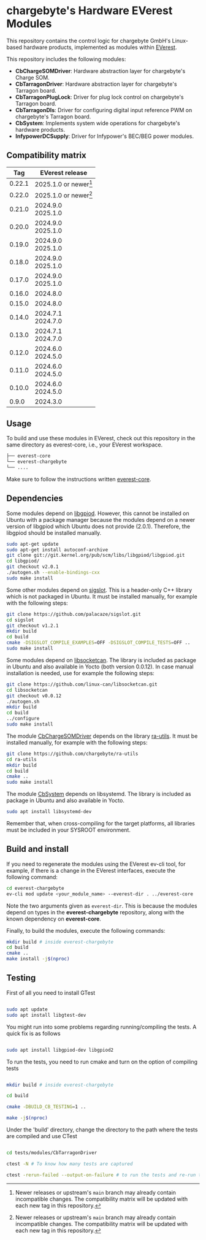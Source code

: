 # chargebyte's Hardware EVerest Modules

This repository contains the control logic for chargebyte GmbH's Linux-based hardware products, implemented as modules within [EVerest](https://github.com/EVerest).

This repository includes the following modules:  
- **CbChargeSOMDriver**: Hardware abstraction layer for chargebyte's Charge SOM.  
- **CbTarragonDriver**: Hardware abstraction layer for chargebyte's Tarragon board.  
- **CbTarragonPlugLock**: Driver for plug lock control on chargebyte's Tarragon board.  
- **CbTarragonDIs**: Driver for configuring digital input reference PWM on chargebyte's Tarragon board.  
- **CbSystem**: Implements system wide operations for chargebyte's hardware products.
- **InfypowerDCSupply**: Driver for Infypower's BEC/BEG power modules.

## Compatibility matrix
| Tag    | EVerest release              |
|--------|------------------------------|
| 0.22.1 | 2025.1.0 or newer[^or_newer] |
| 0.22.0 | 2025.1.0 or newer[^or_newer] |
| 0.21.0 | 2024.9.0 <br> 2025.1.0       |
| 0.20.0 | 2024.9.0 <br> 2025.1.0       |
| 0.19.0 | 2024.9.0 <br> 2025.1.0       |
| 0.18.0 | 2024.9.0 <br> 2025.1.0       |
| 0.17.0 | 2024.9.0 <br> 2025.1.0       |
| 0.16.0 | 2024.8.0                     |
| 0.15.0 | 2024.8.0                     |
| 0.14.0 | 2024.7.1 <br> 2024.7.0       |
| 0.13.0 | 2024.7.1 <br> 2024.7.0       |
| 0.12.0 | 2024.6.0 <br> 2024.5.0       |
| 0.11.0 | 2024.6.0 <br> 2024.5.0       |
| 0.10.0 | 2024.6.0 <br> 2024.5.0       |
| 0.9.0  | 2024.3.0                     |

[^or_newer]: Newer releases or upstream's `main` branch may already contain incompatible changes.
             The compatibility matrix will be updated with each new tag in this repository.

## Usage
To build and use these modules in EVerest, check out this repository in the same directory as everest-core, i.e., your EVerest workspace.

```bash
├── everest-core
└── everest-chargebyte
└── ....
```

Make sure to follow the instructions written [everest-core](https://github.com/EVerest/everest-core).

## Dependencies
Some modules depend on [libgpiod](git://git.kernel.org/pub/scm/libs/libgpiod/libgpiod.git). However, this cannot be installed on Ubuntu with a package manager because the modules depend on a newer version of libgpiod which Ubuntu does not provide (2.0.1). Therefore, the libgpiod should be installed manually.

```bash
sudo apt-get update
sudo apt-get install autoconf-archive
git clone git://git.kernel.org/pub/scm/libs/libgpiod/libgpiod.git
cd libgpiod/
git checkout v2.0.1
./autogen.sh --enable-bindings-cxx
sudo make install
```

Some other modules depend on [sigslot](https://github.com/palacaze/sigslot). This is a header-only C++ library which is not packaged in Ubuntu.
It must be installed manually, for example with the following steps:

```bash
git clone https://github.com/palacaze/sigslot.git
cd sigslot
git checkout v1.2.1
mkdir build
cd build
cmake -DSIGSLOT_COMPILE_EXAMPLES=OFF -DSIGSLOT_COMPILE_TESTS=OFF ..
sudo make install
```

Some modules depend on [libsocketcan](https://github.com/linux-can/libsocketcan).
The library is included as package in Ubuntu and also available in Yocto (both version 0.0.12).
In case manual installation is needed, use for example the following steps:

```bash
git clone https://github.com/linux-can/libsocketcan.git
cd libsocketcan
git checkout v0.0.12
./autogen.sh
mkdir build
cd build
../configure
sudo make install
```

The module [CbChargeSOMDriver](modules/CbChargeSOMDriver) depends on the library [ra-utils](https://github.com/chargebyte/ra-utils).
It must be installed manually, for example with the following steps:

```bash
git clone https://github.com/chargebyte/ra-utils
cd ra-utils
mkdir build
cd build
cmake ..
sudo make install
```

The module [CbSystem](modules/CbSystem) depends on libsystemd. The library is included as package in Ubuntu
and also available in Yocto.

```bash
sudo apt install libsystemd-dev
```

Remember that, when cross-compiling for the target platforms, all libraries must be included in your SYSROOT environment.

## Build and install
If you need to regenerate the modules using the EVerest ev-cli tool, for example, if there is a change in the EVerest interfaces, execute the following command:

```bash
cd everest-chargebyte
ev-cli mod update <your_module_name> --everest-dir . ../everest-core
```

Note the two arguments given as `everest-dir`. This is because the modules depend on types in the **everest-chargebyte** repository, along with the known dependency on **everest-core**.

Finally, to build the modules, execute the following commands:

```bash
mkdir build # inside everest-chargebyte
cd build
cmake ..
make install -j$(nproc)
```

## Testing

First of all you need to install GTest

```bash

sudo apt update
sudo apt install libgtest-dev

```

You might run into some problems regarding running/compiling the tests. A quick fix is as follows

```bash

sudo apt install libgpiod-dev libgpiod2

```

To run the tests, you need to run cmake and turn on the option of compiling tests

```bash

mkdir build # inside everest-chargebyte

cd build

cmake -DBUILD_CB_TESTING=1 ..

make -j$(nproc)

```

Under the 'build' directory, change the directory to the path where the tests are compiled and use CTest

```bash

cd tests/modules/CbTarragonDriver

ctest -N # To know how many tests are captured

ctest -rerun-failed --output-on-failure # to run the tests and re-run the failed cases verbosely

```
